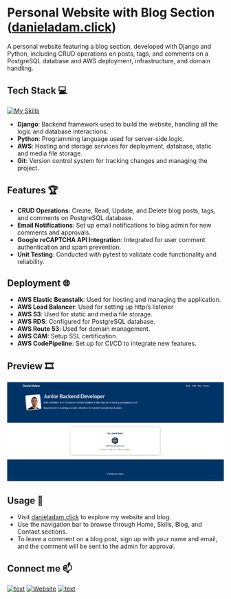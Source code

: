 # Personal Website with Blog Section ([danieladam.click](https://danieladam.click/))

A personal website featuring a blog section, developed with Django and Python, including CRUD operations on posts, tags, and comments on a PostgreSQL database
and AWS deployment, infrastructure, and domain handling. 


## Tech Stack 💻
[![My Skills](https://skillicons.dev/icons?i=django,py,aws,git)](https://skillicons.dev)

- **Django**: Backend framework used to build the website, handling all the logic and database interactions.
- **Python**: Programming language used for server-side logic.
- **AWS**: Hosting and storage services for deployment, database, static and media file storage.
- **Git**: Version control system for tracking changes and managing the project.

## Features 🏆
- **CRUD Operations**: Create, Read, Update, and Delete blog posts, tags, and comments on PostgreSQL database.
- **Email Notifications**: Set up email notifications to blog admin for new comments and approvals.
- **Google reCAPTCHA API Integration**: Integrated for user comment authentication and spam prevention.
- **Unit Testing**: Conducted with pytest to validate code functionality and reliability.

## Deployment 🌐
- **AWS Elastic Beanstalk**: Used for hosting and managing the application.
- **AWS Load Balancer**: Used for setting up http/s listener
- **AWS S3**: Used for static and media file storage.
- **AWS RDS**: Configured for PostgreSQL database.
- **AWS Route 53**: Used for domain management.
- **AWS CAM**: Setup SSL certification.
- **AWS CodePipeline**: Set up for CI/CD to integrate new features.

## Preview 🎞️

![Screenshot](blog/static/blog/images/preview.png)


## Usage 🎯
- Visit [danieladam.click](https://danieladam.click/) to explore my website and blog.
- Use the navigation bar to browse through Home, Skills, Blog, and Contact sections.
- To leave a comment on a blog post, sign up with your name and email, and the comment will be sent to the admin for approval.

## Connect me 📫
[![text](https://img.shields.io/badge/LinkedIn-0077B5?style=for-the-badge&logo=linkedin&logoColor=white)](https://www.linkedin.com/in/daniel-adam-backend-developer/)
[![Website](https://img.shields.io/badge/Website-grey?style=for-the-badge&url=https%3A%2F%2FMyWebsite)](https://danieladam.click/)
[![text](https://img.shields.io/badge/Gmail-D14836?style=for-the-badge&logo=gmail&logoColor=white)](mailto:danielyosef.adam@gmail.com)
